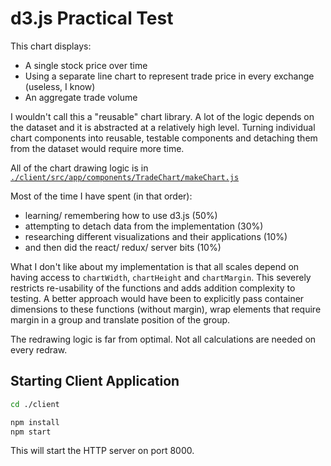 # d3.js Practical Test

This chart displays:

* A single stock price over time
* Using a separate line chart to represent trade price in every exchange (useless, I know)
* An aggregate trade volume

I wouldn't call this a "reusable" chart library. A lot of the logic depends on the dataset and it is abstracted at a relatively high level. Turning individual chart components into reusable, testable components and detaching them from the dataset would require more time.

All of the chart drawing logic is in [`./client/src/app/components/TradeChart/makeChart.js`](./client/src/app/components/TradeChart/makeChart.js)

Most of the time I have spent (in that order):

* learning/ remembering how to use d3.js (50%)
* attempting to detach data from the implementation (30%)
* researching different visualizations and their applications (10%)
* and then did the react/ redux/ server bits (10%)

What I don't like about my implementation is that all scales depend on having access to `chartWidth`, `chartHeight` and `chartMargin`. This severely restricts re-usability of the functions and adds addition complexity to testing. A better approach would have been to explicitly pass container dimensions to these functions (without margin), wrap elements that require margin in a group and translate position of the group.

The redrawing logic is far from optimal. Not all calculations are needed on every redraw.

## Starting Client Application

```sh
cd ./client

npm install
npm start
```

This will start the HTTP server on port 8000.
